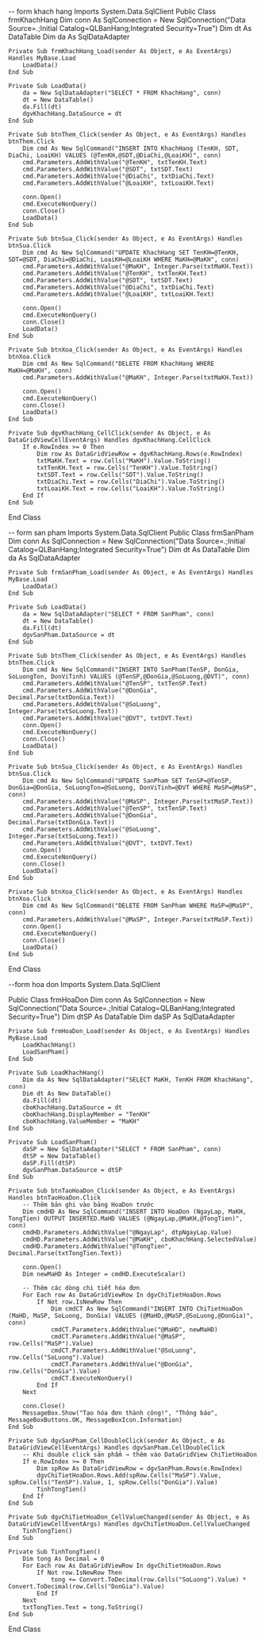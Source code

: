 -- form khach hang
Imports System.Data.SqlClient
Public Class frmKhachHang
    Dim conn As SqlConnection = New SqlConnection("Data Source=.;Initial Catalog=QLBanHang;Integrated Security=True")
    Dim dt As DataTable
    Dim da As SqlDataAdapter

    Private Sub frmKhachHang_Load(sender As Object, e As EventArgs) Handles MyBase.Load
        LoadData()
    End Sub

    Private Sub LoadData()
        da = New SqlDataAdapter("SELECT * FROM KhachHang", conn)
        dt = New DataTable()
        da.Fill(dt)
        dgvKhachHang.DataSource = dt
    End Sub

    Private Sub btnThem_Click(sender As Object, e As EventArgs) Handles btnThem.Click
        Dim cmd As New SqlCommand("INSERT INTO KhachHang (TenKH, SDT, DiaChi, LoaiKH) VALUES (@TenKH,@SDT,@DiaChi,@LoaiKH)", conn)
        cmd.Parameters.AddWithValue("@TenKH", txtTenKH.Text)
        cmd.Parameters.AddWithValue("@SDT", txtSDT.Text)
        cmd.Parameters.AddWithValue("@DiaChi", txtDiaChi.Text)
        cmd.Parameters.AddWithValue("@LoaiKH", txtLoaiKH.Text)

        conn.Open()
        cmd.ExecuteNonQuery()
        conn.Close()
        LoadData()
    End Sub

    Private Sub btnSua_Click(sender As Object, e As EventArgs) Handles btnSua.Click
        Dim cmd As New SqlCommand("UPDATE KhachHang SET TenKH=@TenKH, SDT=@SDT, DiaChi=@DiaChi, LoaiKH=@LoaiKH WHERE MaKH=@MaKH", conn)
        cmd.Parameters.AddWithValue("@MaKH", Integer.Parse(txtMaKH.Text))
        cmd.Parameters.AddWithValue("@TenKH", txtTenKH.Text)
        cmd.Parameters.AddWithValue("@SDT", txtSDT.Text)
        cmd.Parameters.AddWithValue("@DiaChi", txtDiaChi.Text)
        cmd.Parameters.AddWithValue("@LoaiKH", txtLoaiKH.Text)

        conn.Open()
        cmd.ExecuteNonQuery()
        conn.Close()
        LoadData()
    End Sub

    Private Sub btnXoa_Click(sender As Object, e As EventArgs) Handles btnXoa.Click
        Dim cmd As New SqlCommand("DELETE FROM KhachHang WHERE MaKH=@MaKH", conn)
        cmd.Parameters.AddWithValue("@MaKH", Integer.Parse(txtMaKH.Text))

        conn.Open()
        cmd.ExecuteNonQuery()
        conn.Close()
        LoadData()
    End Sub

    Private Sub dgvKhachHang_CellClick(sender As Object, e As DataGridViewCellEventArgs) Handles dgvKhachHang.CellClick
        If e.RowIndex >= 0 Then
            Dim row As DataGridViewRow = dgvKhachHang.Rows(e.RowIndex)
            txtMaKH.Text = row.Cells("MaKH").Value.ToString()
            txtTenKH.Text = row.Cells("TenKH").Value.ToString()
            txtSDT.Text = row.Cells("SDT").Value.ToString()
            txtDiaChi.Text = row.Cells("DiaChi").Value.ToString()
            txtLoaiKH.Text = row.Cells("LoaiKH").Value.ToString()
        End If
    End Sub
End Class

-- form san pham
Imports System.Data.SqlClient
Public Class frmSanPham
    Dim conn As SqlConnection = New SqlConnection("Data Source=.;Initial Catalog=QLBanHang;Integrated Security=True")
    Dim dt As DataTable
    Dim da As SqlDataAdapter

    Private Sub frmSanPham_Load(sender As Object, e As EventArgs) Handles MyBase.Load
        LoadData()
    End Sub

    Private Sub LoadData()
        da = New SqlDataAdapter("SELECT * FROM SanPham", conn)
        dt = New DataTable()
        da.Fill(dt)
        dgvSanPham.DataSource = dt
    End Sub

    Private Sub btnThem_Click(sender As Object, e As EventArgs) Handles btnThem.Click
        Dim cmd As New SqlCommand("INSERT INTO SanPham(TenSP, DonGia, SoLuongTon, DonViTinh) VALUES (@TenSP,@DonGia,@SoLuong,@DVT)", conn)
        cmd.Parameters.AddWithValue("@TenSP", txtTenSP.Text)
        cmd.Parameters.AddWithValue("@DonGia", Decimal.Parse(txtDonGia.Text))
        cmd.Parameters.AddWithValue("@SoLuong", Integer.Parse(txtSoLuong.Text))
        cmd.Parameters.AddWithValue("@DVT", txtDVT.Text)
        conn.Open()
        cmd.ExecuteNonQuery()
        conn.Close()
        LoadData()
    End Sub

    Private Sub btnSua_Click(sender As Object, e As EventArgs) Handles btnSua.Click
        Dim cmd As New SqlCommand("UPDATE SanPham SET TenSP=@TenSP, DonGia=@DonGia, SoLuongTon=@SoLuong, DonViTinh=@DVT WHERE MaSP=@MaSP", conn)
        cmd.Parameters.AddWithValue("@MaSP", Integer.Parse(txtMaSP.Text))
        cmd.Parameters.AddWithValue("@TenSP", txtTenSP.Text)
        cmd.Parameters.AddWithValue("@DonGia", Decimal.Parse(txtDonGia.Text))
        cmd.Parameters.AddWithValue("@SoLuong", Integer.Parse(txtSoLuong.Text))
        cmd.Parameters.AddWithValue("@DVT", txtDVT.Text)
        conn.Open()
        cmd.ExecuteNonQuery()
        conn.Close()
        LoadData()
    End Sub

    Private Sub btnXoa_Click(sender As Object, e As EventArgs) Handles btnXoa.Click
        Dim cmd As New SqlCommand("DELETE FROM SanPham WHERE MaSP=@MaSP", conn)
        cmd.Parameters.AddWithValue("@MaSP", Integer.Parse(txtMaSP.Text))
        conn.Open()
        cmd.ExecuteNonQuery()
        conn.Close()
        LoadData()
    End Sub
End Class

--form hoa don
Imports System.Data.SqlClient

Public Class frmHoaDon
    Dim conn As SqlConnection = New SqlConnection("Data Source=.;Initial Catalog=QLBanHang;Integrated Security=True")
    Dim dtSP As DataTable
    Dim daSP As SqlDataAdapter

    Private Sub frmHoaDon_Load(sender As Object, e As EventArgs) Handles MyBase.Load
        LoadKhachHang()
        LoadSanPham()
    End Sub

    Private Sub LoadKhachHang()
        Dim da As New SqlDataAdapter("SELECT MaKH, TenKH FROM KhachHang", conn)
        Dim dt As New DataTable()
        da.Fill(dt)
        cboKhachHang.DataSource = dt
        cboKhachHang.DisplayMember = "TenKH"
        cboKhachHang.ValueMember = "MaKH"
    End Sub

    Private Sub LoadSanPham()
        daSP = New SqlDataAdapter("SELECT * FROM SanPham", conn)
        dtSP = New DataTable()
        daSP.Fill(dtSP)
        dgvSanPham.DataSource = dtSP
    End Sub

    Private Sub btnTaoHoaDon_Click(sender As Object, e As EventArgs) Handles btnTaoHoaDon.Click
        -- Thêm bản ghi vào bảng HoaDon trước
        Dim cmdHD As New SqlCommand("INSERT INTO HoaDon (NgayLap, MaKH, TongTien) OUTPUT INSERTED.MaHD VALUES (@NgayLap,@MaKH,@TongTien)", conn)
        cmdHD.Parameters.AddWithValue("@NgayLap", dtpNgayLap.Value)
        cmdHD.Parameters.AddWithValue("@MaKH", cboKhachHang.SelectedValue)
        cmdHD.Parameters.AddWithValue("@TongTien", Decimal.Parse(txtTongTien.Text))

        conn.Open()
        Dim newMaHD As Integer = cmdHD.ExecuteScalar()

        -- Thêm các dòng chi tiết hóa đơn
        For Each row As DataGridViewRow In dgvChiTietHoaDon.Rows
            If Not row.IsNewRow Then
                Dim cmdCT As New SqlCommand("INSERT INTO ChiTietHoaDon (MaHD, MaSP, SoLuong, DonGia) VALUES (@MaHD,@MaSP,@SoLuong,@DonGia)", conn)
                cmdCT.Parameters.AddWithValue("@MaHD", newMaHD)
                cmdCT.Parameters.AddWithValue("@MaSP", row.Cells("MaSP").Value)
                cmdCT.Parameters.AddWithValue("@SoLuong", row.Cells("SoLuong").Value)
                cmdCT.Parameters.AddWithValue("@DonGia", row.Cells("DonGia").Value)
                cmdCT.ExecuteNonQuery()
            End If
        Next

        conn.Close()
        MessageBox.Show("Tạo hóa đơn thành công!", "Thông báo", MessageBoxButtons.OK, MessageBoxIcon.Information)
    End Sub

    Private Sub dgvSanPham_CellDoubleClick(sender As Object, e As DataGridViewCellEventArgs) Handles dgvSanPham.CellDoubleClick
        -- Khi double click sản phẩm → thêm vào DataGridView ChiTietHoaDon
        If e.RowIndex >= 0 Then
            Dim spRow As DataGridViewRow = dgvSanPham.Rows(e.RowIndex)
            dgvChiTietHoaDon.Rows.Add(spRow.Cells("MaSP").Value, spRow.Cells("TenSP").Value, 1, spRow.Cells("DonGia").Value)
            TinhTongTien()
        End If
    End Sub

    Private Sub dgvChiTietHoaDon_CellValueChanged(sender As Object, e As DataGridViewCellEventArgs) Handles dgvChiTietHoaDon.CellValueChanged
        TinhTongTien()
    End Sub

    Private Sub TinhTongTien()
        Dim tong As Decimal = 0
        For Each row As DataGridViewRow In dgvChiTietHoaDon.Rows
            If Not row.IsNewRow Then
                tong += Convert.ToDecimal(row.Cells("SoLuong").Value) * Convert.ToDecimal(row.Cells("DonGia").Value)
            End If
        Next
        txtTongTien.Text = tong.ToString()
    End Sub
End Class

